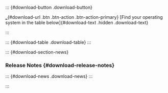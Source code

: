 ::: {#download-button .download-button}
<div>

[\_](_ "Download Quarto"){#download-url .btn .btn-action .btn-action-primary}
[Find your operating system in the table below]{#download-text .hidden .download-text}

</div>
:::

::: {#download-table .download-table}
:::

::: {#download-section-news}

### Release Notes {#download-release-notes}

::: {#download-news .download-news}
:::

:::
